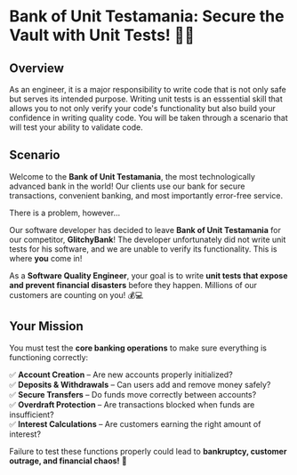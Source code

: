 # **Bank of Unit Testamania: Secure the Vault with Unit Tests! 🏦🔐**

## Overview
As an engineer, it is a major responsibility to write code that is not only safe but serves its intended purpose. Writing unit tests is an esssential skill that allows you to not only verify your code's functionality but also build your confidence in writing quality code. You will be taken through a scenario that will test your ability to validate code.


## Scenario  

Welcome to the **Bank of Unit Testamania**, the most technologically advanced bank in the world! Our clients use our bank for secure transactions, convenient banking, and most importantly error-free service.

There is a problem, however...

Our software developer has decided to leave **Bank of Unit Testamania** for our competitor, **GlitchyBank**! The developer unfortunately did not write unit tests for his software, and we are unable to verify its functionality. This is where **you** come in!

As a **Software Quality Engineer**, your goal is to write **unit tests that expose and prevent financial disasters** before they happen. Millions of our customers are counting on you! 💰💻 

## Your Mission  

You must test the **core banking operations** to make sure everything is functioning correctly:  

✅ **Account Creation** – Are new accounts properly initialized?  
✅ **Deposits & Withdrawals** – Can users add and remove money safely?  
✅ **Secure Transfers** – Do funds move correctly between accounts?  
✅ **Overdraft Protection** – Are transactions blocked when funds are insufficient?  
✅ **Interest Calculations** – Are customers earning the right amount of interest?  

Failure to test these functions properly could lead to **bankruptcy, customer outrage, and financial chaos!** 🚨